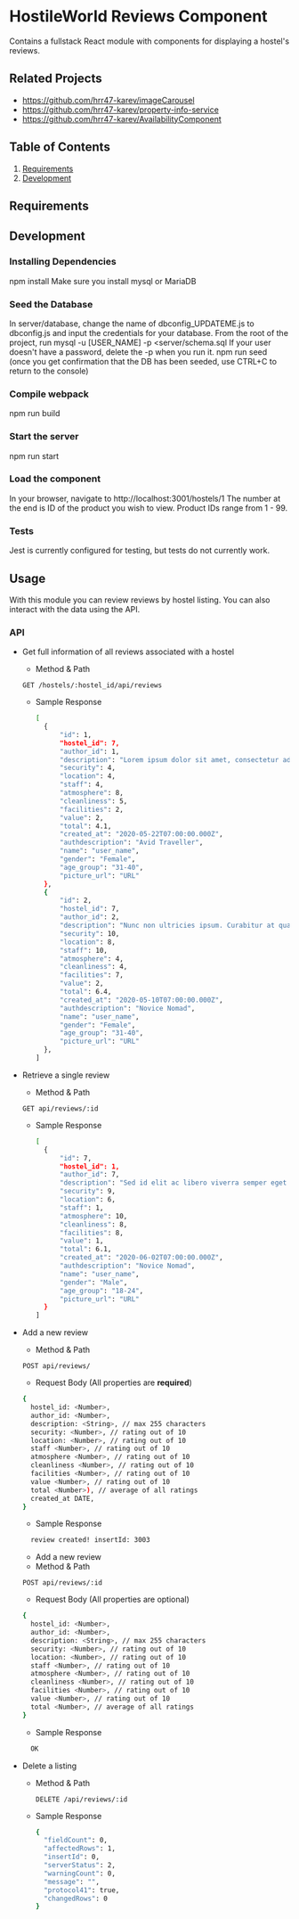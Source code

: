 # HostileWorld Reviews Component

Contains a fullstack React module with components for displaying a hostel's reviews.

## Related Projects

  - https://github.com/hrr47-karev/imageCarousel
  - https://github.com/hrr47-karev/property-info-service
  - https://github.com/hrr47-karev/AvailabilityComponent

## Table of Contents

1. [Requirements](#requirements)
1. [Development](#development)

## Requirements

## Development

### Installing Dependencies

npm install
Make sure you install mysql or MariaDB

### Seed the Database
In server/database, change the name of dbconfig_UPDATEME.js to dbconfig.js and input the credentials for your database.
From the root of the project, run mysql -u [USER_NAME] -p <server/schema.sql
  If your user doesn't have a password, delete the -p when you run it.
npm run seed (once you get confirmation that the DB has been seeded, use CTRL+C to return to the console)

### Compile webpack
npm run build

### Start the server
npm run start

### Load the component
In your browser, navigate to http://localhost:3001/hostels/1
The number at the end is ID of the product you wish to view.
Product IDs range from 1 - 99.

### Tests
Jest is currently configured for testing, but tests do not currently work.

## Usage

With this module you can review reviews by hostel listing. You can also interact with the data using the API.

### API

- Get full information of all reviews associated with a hostel
  - Method & Path

  `GET /hostels/:hostel_id/api/reviews`

  - Sample Response
    ```sh
    [
      {
          "id": 1,
          "hostel_id": 7,
          "author_id": 1,
          "description": "Lorem ipsum dolor sit amet, consectetur adipiscing elit. Aliquam elementum imperdiet metus, ac imperdiet libero. Suspendisse scelerisque nisi sit amet neque suscipit",
          "security": 4,
          "location": 4,
          "staff": 4,
          "atmosphere": 8,
          "cleanliness": 5,
          "facilities": 2,
          "value": 2,
          "total": 4.1,
          "created_at": "2020-05-22T07:00:00.000Z",
          "authdescription": "Avid Traveller",
          "name": "user_name",
          "gender": "Female",
          "age_group": "31-40",
          "picture_url": "URL"
      },
      {
          "id": 2,
          "hostel_id": 7,
          "author_id": 2,
          "description": "Nunc non ultricies ipsum. Curabitur at quam elit. Interdum et malesuada fames ac ante ipsum primis in faucibus. Praesent sed nunc dui. Duis tristique, risus at ornare eleifend",
          "security": 10,
          "location": 8,
          "staff": 10,
          "atmosphere": 4,
          "cleanliness": 4,
          "facilities": 7,
          "value": 2,
          "total": 6.4,
          "created_at": "2020-05-10T07:00:00.000Z",
          "authdescription": "Novice Nomad",
          "name": "user_name",
          "gender": "Female",
          "age_group": "31-40",
          "picture_url": "URL"
      },
    ]
    ```

- Retrieve a single review
  - Method & Path

  `GET api/reviews/:id`

  - Sample Response
    ```sh
    [
      {
          "id": 7,
          "hostel_id": 1,
          "author_id": 7,
          "description": "Sed id elit ac libero viverra semper eget id erat. Maecenas at aliquam elit. Morbi et aliquam sapien. Proin imperdiet placerat vehicula.",
          "security": 9,
          "location": 6,
          "staff": 1,
          "atmosphere": 10,
          "cleanliness": 8,
          "facilities": 8,
          "value": 1,
          "total": 6.1,
          "created_at": "2020-06-02T07:00:00.000Z",
          "authdescription": "Novice Nomad",
          "name": "user_name",
          "gender": "Male",
          "age_group": "18-24",
          "picture_url": "URL"
      }
    ]
    ```

- Add a new review
  - Method & Path

  `POST api/reviews/`

  - Request Body (All properties are **required**)
  ```sh
  {
    hostel_id: <Number>,
    author_id: <Number>,
    description: <String>, // max 255 characters
    security: <Number>, // rating out of 10
    location: <Number>, // rating out of 10
    staff <Number>, // rating out of 10
    atmosphere <Number>, // rating out of 10
    cleanliness <Number>, // rating out of 10
    facilities <Number>, // rating out of 10
    value <Number>, // rating out of 10
    total <Number>), // average of all ratings
    created_at DATE,
  }
  ```

  - Sample Response
  ```sh
    review created! insertId: 3003
  ```

  - Add a new review
  - Method & Path

  `POST api/reviews/:id`

  - Request Body (All properties are optional)
  ```sh
  {
    hostel_id: <Number>,
    author_id: <Number>,
    description: <String>, // max 255 characters
    security: <Number>, // rating out of 10
    location: <Number>, // rating out of 10
    staff <Number>, // rating out of 10
    atmosphere <Number>, // rating out of 10
    cleanliness <Number>, // rating out of 10
    facilities <Number>, // rating out of 10
    value <Number>, // rating out of 10
    total <Number>, // average of all ratings
  }
  ```

  - Sample Response
  ```sh
    OK
  ```


- Delete a listing
  - Method & Path

    `DELETE /api/reviews/:id`

  - Sample Response
    ```sh
    {
      "fieldCount": 0,
      "affectedRows": 1,
      "insertId": 0,
      "serverStatus": 2,
      "warningCount": 0,
      "message": "",
      "protocol41": true,
      "changedRows": 0
    }
    ```